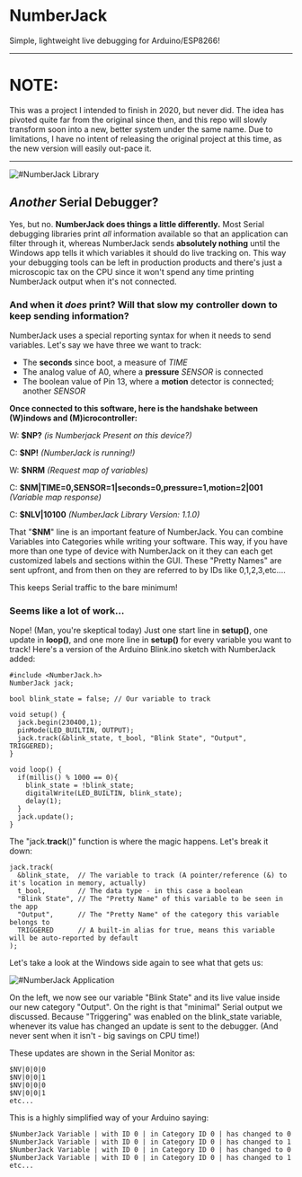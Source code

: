 # NumberJack
Simple, lightweight live debugging for Arduino/ESP8266!

----------------------------------------------------------------------------------

# NOTE:
This was a project I intended to finish in 2020, but never did. The idea has pivoted quite far from the original since then, and this repo will slowly transform soon into a new, better system under the same name. Due to limitations, I have no intent of releasing the original project at this time, as the new version will easily out-pace it.

----------------------------------------------------------------------------------

![#NumberJack Library](https://i.imgur.com/f0o1glZ.png)

## *Another* Serial Debugger?

Yes, but no. **NumberJack does things a little differently.** Most Serial debugging libraries print *all* information available so that an application can filter through it, whereas NumberJack sends **absolutely nothing** until the Windows app tells it which variables it should do live tracking on. This way your debugging tools can be left in production products and there's just a microscopic tax on the CPU since it won't spend any time printing NumberJack output when it's not connected.

### And when it *does* print? Will that slow my controller down to keep sending information?

NumberJack uses a special reporting syntax for when it needs to send variables. Let's say we have three we want to track:

- The **seconds** since boot, a measure of *TIME*
- The analog value of A0, where a **pressure** *SENSOR* is connected
- The boolean value of Pin 13, where a **motion** detector is connected; another *SENSOR*

**Once connected to this software, here is the handshake between (W)indows and (M)icrocontroller:**

W: **$NP?** *(is Numberjack Present on this device?)*

C: **$NP!** *(NumberJack is running!)*

W: **$NRM** *(Request map of variables)*

C: **$NM|TIME=0,SENSOR=1|seconds=0,pressure=1,motion=2|001** *(Variable map response)*

C: **$NLV|10100** *(NumberJack Library Version: 1.1.0)*

That "**$NM**" line is an important feature of NumberJack. You can combine Variables into Categories while writing your software. This way, if you have more than one type of device with NumberJack on it they can each get customized labels and sections within the GUI. These "Pretty Names" are sent upfront, and from then on they are referred to by IDs like 0,1,2,3,etc....

This keeps Serial traffic to the bare minimum!

### Seems like a lot of work...

Nope! (Man, you're skeptical today) Just one start line in **setup()**, one update in **loop()**, and one more line in **setup()** for every variable you want to track! Here's a version of the Arduino Blink.ino sketch with NumberJack added:

    #include <NumberJack.h>
    NumberJack jack;
    
    bool blink_state = false; // Our variable to track
    
    void setup() {
      jack.begin(230400,1);
      pinMode(LED_BUILTIN, OUTPUT);
      jack.track(&blink_state, t_bool, "Blink State", "Output", TRIGGERED);
    }

    void loop() {
      if(millis() % 1000 == 0){
        blink_state = !blink_state;
        digitalWrite(LED_BUILTIN, blink_state);
        delay(1);
      }
      jack.update();
    }

The "jack.**track**()" function is where the magic happens. Let's break it down:

    jack.track(
      &blink_state,  // The variable to track (A pointer/reference (&) to it's location in memory, actually)
      t_bool,        // The data type - in this case a boolean
      "Blink State", // The "Pretty Name" of this variable to be seen in the app
      "Output",      // The "Pretty Name" of the category this variable belongs to
      TRIGGERED      // A built-in alias for true, means this variable will be auto-reported by default
    );
    
Let's take a look at the Windows side again to see what that gets us:

![#NumberJack Application](https://i.imgur.com/O45i6w2.png)

On the left, we now see our variable "Blink State" and its live value inside our new category "Output". On the right is that "minimal" Serial output we discussed. Because "Triggering" was enabled on the blink_state variable, whenever its value has changed an update is sent to the debugger. (And never sent when it isn't - big savings on CPU time!)

These updates are shown in the Serial Monitor as:

    $NV|0|0|0
    $NV|0|0|1
    $NV|0|0|0
    $NV|0|0|1
    etc...

This is a highly simplified way of your Arduino saying:

    $NumberJack Variable | with ID 0 | in Category ID 0 | has changed to 0
    $NumberJack Variable | with ID 0 | in Category ID 0 | has changed to 1
    $NumberJack Variable | with ID 0 | in Category ID 0 | has changed to 0
    $NumberJack Variable | with ID 0 | in Category ID 0 | has changed to 1
    etc...

